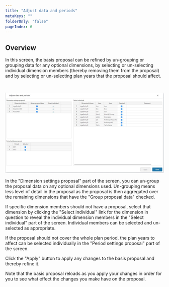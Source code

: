 ```yaml
---
title: "Adjust data and periods"
metaKeys: ""
folderOnly: "false"
pageIndex: 6
---
```



## Overview

In this screen, the basis proposal can be refined by un-grouping or grouping data for any optional dimensions, by selecting or un-selecting individual dimension members (thereby removing them from the proposal) and by selecting or un-selecting plan years that the proposal should affect.

<br/>

![](img/account-proposal-adjust-data-and-periods.JPG)

In the "Dimension settings proposal" part of the screen, you can un-group the proposal data on any optional dimensions used. Un-grouping means less level of detail in the proposal as the proposal is then aggregated over the remaining dimensions that have the "Group proposal data" checked.

If specific dimension members should not have a proposal, select that dimension by clicking the "Select individual" link for the dimension in question to reveal the individual dimension members in the "Select individual" part of the screen. Individual members can be selected and un-selected as appropriate.

If the proposal should not cover the whole plan period, the plan years to affect can be selected individually in the "Period settings proposal" part of the screen.

Click the "Apply" button to apply any changes to the basis proposal and thereby refine it.

Note that the basis proposal reloads as you apply your changes in order for you to see what effect the changes you make have on the proposal.